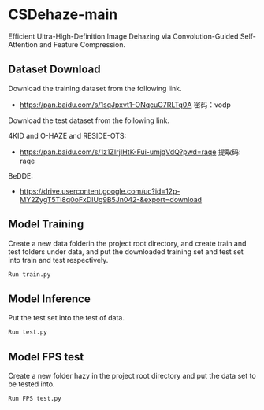# CSDehaze-main

Efficient Ultra-High-Definition Image Dehazing via Convolution-Guided Self-Attention and Feature Compression.



## Dataset Download

Download the training dataset from the following link.

- https://pan.baidu.com/s/1sqJpxvt1-ONqcuG7RLTq0A 密码：vodp

Download the test dataset from the following link.

  4KID and O-HAZE and RESIDE-OTS:

- https://pan.baidu.com/s/1z1ZIrjIHtK-Fui-umjqVdQ?pwd=raqe 提取码: raqe

BeDDE:

- https://drive.usercontent.google.com/uc?id=12p-MY2ZygT5Tl8q0oFxDIUg9B5Jn042-&export=download


## Model Training

Create a new data folderin the project root directory, and create train and test folders under data, and put the downloaded training set and test set into train and test respectively.
   ```bash
   Run train.py
   ```


## Model Inference

Put the test set into the test of data.
   ```bash
   Run test.py
   ```

## Model FPS test

Create a new folder hazy in the project root directory and put the data set to be tested into.
   ```bash
   Run FPS test.py
   ```
